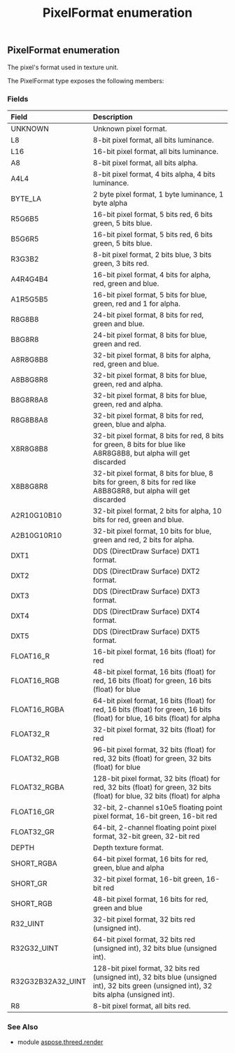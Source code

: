 ﻿---
title: PixelFormat enumeration
second_title: Aspose.3D for Python via .NET API References
description: 
type: docs
weight: 470
url: /python-net/aspose.threed.render/pixelformat/
is_root: false
---

## PixelFormat enumeration

The pixel's format used in texture unit.



The PixelFormat type exposes the following members:

### Fields
| Field | Description |
| :- | :- |
| UNKNOWN | Unknown pixel format. |
| L8 | 8-bit pixel format, all bits luminance. |
| L16 | 16-bit pixel format, all bits luminance. |
| A8 | 8-bit pixel format, all bits alpha. |
| A4L4 | 8-bit pixel format, 4 bits alpha, 4 bits luminance. |
| BYTE_LA | 2 byte pixel format, 1 byte luminance, 1 byte alpha |
| R5G6B5 | 16-bit pixel format, 5 bits red, 6 bits green, 5 bits blue. |
| B5G6R5 | 16-bit pixel format, 5 bits red, 6 bits green, 5 bits blue. |
| R3G3B2 | 8-bit pixel format, 2 bits blue, 3 bits green, 3 bits red. |
| A4R4G4B4 | 16-bit pixel format, 4 bits for alpha, red, green and blue. |
| A1R5G5B5 | 16-bit pixel format, 5 bits for blue, green, red and 1 for alpha. |
| R8G8B8 | 24-bit pixel format, 8 bits for red, green and blue. |
| B8G8R8 | 24-bit pixel format, 8 bits for blue, green and red. |
| A8R8G8B8 | 32-bit pixel format, 8 bits for alpha, red, green and blue. |
| A8B8G8R8 | 32-bit pixel format, 8 bits for blue, green, red and alpha. |
| B8G8R8A8 | 32-bit pixel format, 8 bits for blue, green, red and alpha. |
| R8G8B8A8 | 32-bit pixel format, 8 bits for red, green, blue and alpha. |
| X8R8G8B8 | 32-bit pixel format, 8 bits for red, 8 bits for green, 8 bits for blue like A8R8G8B8, but alpha will get discarded |
| X8B8G8R8 | 32-bit pixel format, 8 bits for blue, 8 bits for green, 8 bits for red like A8B8G8R8, but alpha will get discarded |
| A2R10G10B10 | 32-bit pixel format, 2 bits for alpha, 10 bits for red, green and blue. |
| A2B10G10R10 | 32-bit pixel format, 10 bits for blue, green and red, 2 bits for alpha. |
| DXT1 | DDS (DirectDraw Surface) DXT1 format. |
| DXT2 | DDS (DirectDraw Surface) DXT2 format. |
| DXT3 | DDS (DirectDraw Surface) DXT3 format. |
| DXT4 | DDS (DirectDraw Surface) DXT4 format. |
| DXT5 | DDS (DirectDraw Surface) DXT5 format. |
| FLOAT16_R | 16-bit pixel format, 16 bits (float) for red |
| FLOAT16_RGB | 48-bit pixel format, 16 bits (float) for red, 16 bits (float) for green, 16 bits (float) for blue |
| FLOAT16_RGBA | 64-bit pixel format, 16 bits (float) for red, 16 bits (float) for green, 16 bits (float) for blue, 16 bits (float) for alpha |
| FLOAT32_R | 32-bit pixel format, 32 bits (float) for red |
| FLOAT32_RGB | 96-bit pixel format, 32 bits (float) for red, 32 bits (float) for green, 32 bits (float) for blue |
| FLOAT32_RGBA | 128-bit pixel format, 32 bits (float) for red, 32 bits (float) for green, 32 bits (float) for blue, 32 bits (float) for alpha |
| FLOAT16_GR | 32-bit, 2-channel s10e5 floating point pixel format, 16-bit green, 16-bit red |
| FLOAT32_GR | 64-bit, 2-channel floating point pixel format, 32-bit green, 32-bit red |
| DEPTH | Depth texture format. |
| SHORT_RGBA | 64-bit pixel format, 16 bits for red, green, blue and alpha |
| SHORT_GR | 32-bit pixel format, 16-bit green, 16-bit red |
| SHORT_RGB | 48-bit pixel format, 16 bits for red, green and blue |
| R32_UINT | 32-bit pixel format, 32 bits red (unsigned int). |
| R32G32_UINT | 64-bit pixel format, 32 bits red (unsigned int), 32 bits blue (unsigned int). |
| R32G32B32A32_UINT | 128-bit pixel format, 32 bits red (unsigned int), 32 bits blue (unsigned int), 32 bits green (unsigned int), 32 bits alpha (unsigned int). |
| R8 | 8-bit pixel format, all bits red. |


### See Also

* module [aspose.threed.render](../)
